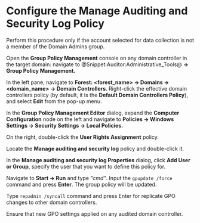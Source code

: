 # Configure the Manage Auditing and Security Log Policy

Perform this procedure only if the account selected for data collection is not a member of the Domain Admins group.

Open the **Group Policy Management** console on any domain controller in the target domain: navigate to @Snippet:Auditor:Administrative_Tools@ 
**→ Group Policy Management.**

In the left pane, navigate to **Forest: &lt;forest\_name&gt; → Domains → &lt;domain\_name&gt; → Domain Controllers**. Right-click the effective domain controllers policy (by default, it is the **Default Domain Controllers Policy**), and select **Edit** from the pop-up menu.

In the **Group Policy Management Editor** dialog, expand the **Computer Configuration** node on the left and navigate to **Policies → Windows Settings → Security Settings → Local Policies.**

On the right, double-click the **User Rights Assignment** policy.

Locate the **Manage auditing and security log** policy and double-click it.

In the **Manage auditing and security log Properties** dialog, click **Add User or Group**, specify the user that you want to define this policy for.

Navigate to **Start → Run** and type *"cmd"*. Input the `gpupdate /force` command and press **Enter**. The group policy will be updated. 

Type `repadmin /syncall` command and press Enter for replicate GPO changes to other domain controllers.

Ensure that new GPO settings applied on any audited domain controller.